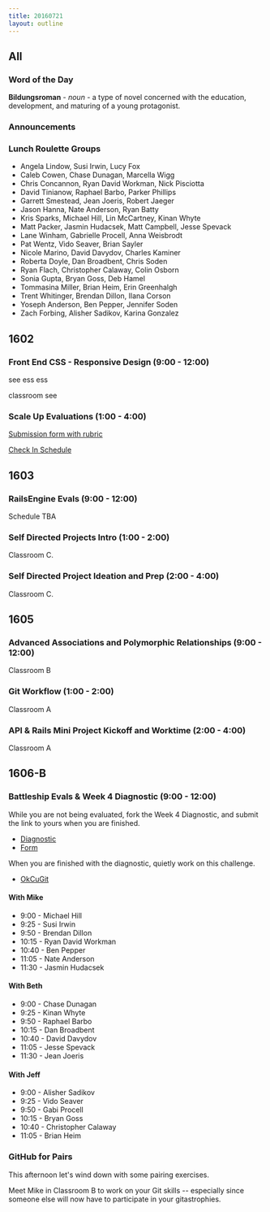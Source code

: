 ```yaml
---
title: 20160721
layout: outline
---
```


## All

### Word of the Day

**Bildungsroman** - _noun_ - a type of novel concerned with the education, development, and maturing of a young protagonist.

### Announcements

### Lunch Roulette Groups

* Angela Lindow, Susi Irwin, Lucy Fox
* Caleb Cowen, Chase Dunagan, Marcella Wigg
* Chris Concannon, Ryan David Workman, Nick Pisciotta
* David Tinianow, Raphael Barbo, Parker Phillips
* Garrett Smestead, Jean Joeris, Robert Jaeger
* Jason Hanna, Nate Anderson, Ryan Batty
* Kris Sparks, Michael Hill, Lin McCartney, Kinan Whyte
* Matt Packer, Jasmin Hudacsek,  Matt Campbell, Jesse Spevack
* Lane Winham, Gabrielle Procell, Anna Weisbrodt
* Pat Wentz, Vido Seaver, Brian Sayler
* Nicole Marino, David Davydov, Charles Kaminer
* Roberta Doyle, Dan Broadbent, Chris Soden
* Ryan Flach, Christopher Calaway, Colin Osborn
* Sonia Gupta, Bryan Goss, Deb Hamel
* Tommasina Miller, Brian Heim, Erin Greenhalgh
* Trent Whitinger, Brendan Dillon, Ilana Corson
* Yoseph Anderson, Ben Pepper, Jennifer Soden
* Zach Forbing, Alisher Sadikov, Karina Gonzalez

## 1602

### Front End CSS - Responsive Design (9:00 - 12:00)

see ess ess

classroom see

### Scale Up Evaluations (1:00 - 4:00)

[Submission form with rubric](https://github.com/turingschool/ruby-submissions/tree/master/1602/module_4_assignments/scale-up-wk-4)

[Check In Schedule](https://public.etherpad-mozilla.org/p/NskICQapIH)

## 1603

### RailsEngine Evals (9:00 - 12:00)

Schedule TBA

### Self Directed Projects Intro (1:00 - 2:00)

Classroom C.

### Self Directed Project Ideation and Prep (2:00 - 4:00)

Classroom C.


## 1605

### Advanced Associations and Polymorphic Relationships (9:00 - 12:00)
Classroom B

### Git Workflow (1:00 - 2:00)

Classroom A

### API & Rails Mini Project Kickoff and Worktime (2:00 - 4:00)
Classroom A

## 1606-B

### Battleship Evals & Week 4 Diagnostic (9:00 - 12:00)

While you are not being evaluated, fork the Week 4 Diagnostic, and submit the
link to yours when you are finished.

* [Diagnostic](https://gist.github.com/mikedao/2e62330d8a1528493e035f239b560de4)
* [Form](http://goo.gl/forms/cIFmCYDeFQSyTF1C3)

When you are finished with the diagnostic, quietly work on this challenge.

* [OkCuGit](https://github.com/turingschool/challenges/blob/master/ok_cugit.markdown)

#### With Mike

* 9:00 - Michael Hill
* 9:25 - Susi Irwin
* 9:50 - Brendan Dillon
* 10:15 - Ryan David Workman
* 10:40 - Ben Pepper
* 11:05 - Nate Anderson
* 11:30 - Jasmin Hudacsek

#### With Beth

* 9:00 - Chase Dunagan
* 9:25 - Kinan Whyte
* 9:50 - Raphael Barbo
* 10:15 - Dan Broadbent
* 10:40 - David Davydov
* 11:05 - Jesse Spevack
* 11:30 - Jean Joeris

#### With Jeff

* 9:00 - Alisher Sadikov
* 9:25 - Vido Seaver
* 9:50 - Gabi Procell
* 10:15 - Bryan Goss
* 10:40 - Christopher Calaway
* 11:05 - Brian Heim

### GitHub for Pairs

This afternoon let's wind down with some pairing exercises.

Meet Mike in Classroom B to work on your Git skills -- especially since someone else will now have to participate in your gitastrophies.
